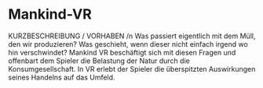 # Mankind-VR

KURZBESCHREIBUNG / VORHABEN /n
Was passiert eigentlich mit dem Müll, den wir produzieren? 
Was geschieht, wenn dieser nicht einfach irgend wo hin verschwindet?
Mankind VR beschäftigt sich mit diesen Fragen und offenbart 
dem Spieler die Belastung der Natur durch die Konsumgesellschaft. 
In VR erlebt der Spieler die überspitzten Auswirkungen seines 
Handelns auf das Umfeld.
